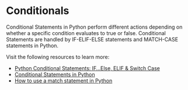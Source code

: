 # Conditionals

Conditional Statements in Python perform different actions depending on whether a specific condition evaluates to true or false. Conditional Statements are handled by IF-ELIF-ELSE statements and MATCH-CASE statements in Python.

Visit the following resources to learn more:

- [Python Conditional Statements: IF…Else, ELIF & Switch Case](https://www.guru99.com/if-loop-python-conditional-structures.html)
- [Conditional Statements in Python](https://realpython.com/python-conditional-statements/)
- [How to use a match statement in Python](https://learnpython.com/blog/python-match-case-statement/)


